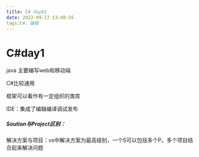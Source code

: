 ```yaml
---
title: C# day01
date: 2022-09-17 13:49:55
tags:C#，编程
---
```


## 	

# C#day1

java 主要编写web和移动端

C#比较通用

框架可以看作有一定组织的类库

IDE：集成了编辑编译调试发布

##### Soution与Project区别：

解决方案与项目：vs中解决方案为最高级别，一个S可以包括多个P。多个项目结合起来解决问题
